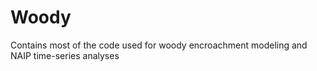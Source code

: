 # Woody
Contains most of the code used for woody encroachment modeling and NAIP time-series analyses
